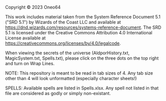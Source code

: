 Copyright © 2023 Oneo64

This work includes material taken from the System Reference Document 5.1 ("SRD 5.1") by Wizards of
the Coast LLC and available at https://dnd.wizards.com/resources/systems-reference-document. The
SRD 5.1 is licensed under the Creative Commons Attribution 4.0 International License available at
https://creativecommons.org/licenses/by/4.0/legalcode.

When viewing the secrets of the universe (AldporHistory.txt, MagicSystem.txt, Spells.txt), please click on the three dots on the top right and turn on Wrap Lines.

NOTE: This repository is meant to be read in tab sizes of 4. Any tab size other than 4 will look unformatted (especially character sheets!)

SPELLS: Available spells are listed in Spells.xlsx. Any spell not listed in that file are considered as godly or simply non-existant.